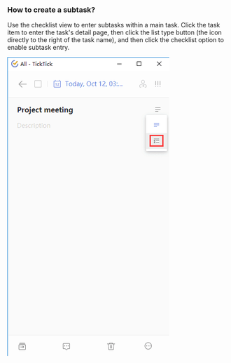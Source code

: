 ### How to create a subtask?

Use the checklist view to enter subtasks within a main task. Click the task item to enter the task's detail page, then click the list type button (the icon directly to the right of the task name), and then click the checklist option to enable subtask entry.

![](../../images/chrome-extension/task/5.2.3.png)

